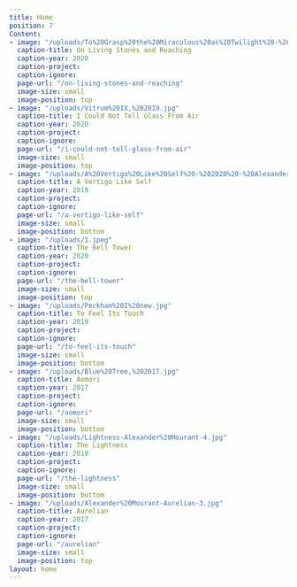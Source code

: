 ```yaml
---
title: Home
position: 7
Content:
- image: "/uploads/To%20Grasp%20the%20Miraculous%20as%20Twilight%20-%202020.png"
  caption-title: On Living Stones and Reaching
  caption-year: 2020
  caption-project: 
  caption-ignore: 
  page-url: "/on-living-stones-and-reaching"
  image-size: small
  image-position: top
- image: "/uploads/Vitrum%20IX,%202019.jpg"
  caption-title: I Could Not Tell Glass From Air
  caption-year: 2020
  caption-project: 
  caption-ignore: 
  page-url: "/i-could-not-tell-glass-from-air"
  image-size: small
  image-position: top
- image: "/uploads/A%20Vertigo%20Like%20Self%20-%202020%20-%20Alexander%20Mourant.png"
  caption-title: A Vertigo Like Self
  caption-year: 2019
  caption-project: 
  caption-ignore: 
  page-url: "/a-vertigo-like-self"
  image-size: small
  image-position: bottom
- image: "/uploads/1.jpeg"
  caption-title: The Bell Tower
  caption-year: 2020
  caption-project: 
  caption-ignore: 
  page-url: "/the-bell-tower"
  image-size: small
  image-position: top
- image: "/uploads/Peckham%20I%20new.jpg"
  caption-title: To Feel Its Touch
  caption-year: 2019
  caption-project: 
  caption-ignore: 
  page-url: "/to-feel-its-touch"
  image-size: small
  image-position: bottom
- image: "/uploads/Blue%20Tree,%202017.jpg"
  caption-title: Aomori
  caption-year: 2017
  caption-project: 
  caption-ignore: 
  page-url: "/aomori"
  image-size: small
  image-position: bottom
- image: "/uploads/Lightness-Alexander%20Mourant-4.jpg"
  caption-title: The Lightness
  caption-year: 2019
  caption-project: 
  caption-ignore: 
  page-url: "/the-lightness"
  image-size: small
  image-position: bottom
- image: "/uploads/Alexander%20Mourant-Aurelian-3.jpg"
  caption-title: Aurelian
  caption-year: 2017
  caption-project: 
  caption-ignore: 
  page-url: "/aurelian"
  image-size: small
  image-position: top
layout: home
---
```


